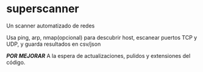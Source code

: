 # superscanner
Un scanner automatizado de redes

Usa ping, arp, nmap(opcional) para descubrir host, escanear puertos TCP y UDP, y guarda resultados en csv/json 

***POR MEJORAR***
A la espera de actualizaciones, pulidos y extensiones del código.

